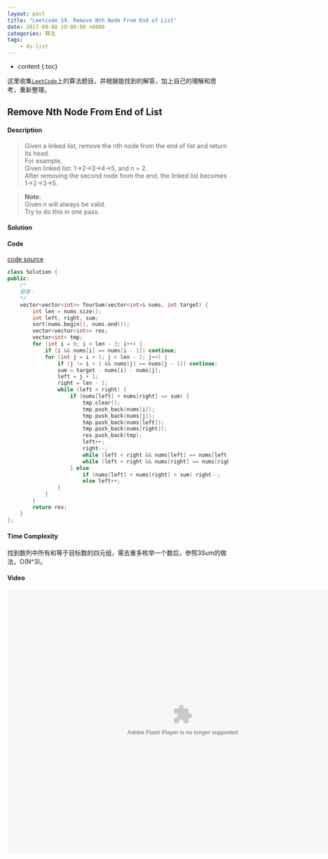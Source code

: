 ```yaml
---
layout: post
title: "Leetcode 19. Remove Nth Node From End of List"
date: 2017-09-08 19:00:00 +0800 
categories: 算法
tags: 
    - ds-list
---
```

* content
{:toc}

这里收集[`LeetCode`](https://leetcode.com)上的算法题目，并根据能找到的解答，加上自己的理解和思考，重新整理。

<!-- more -->

## Remove Nth Node From End of List

#### Description

>Given a linked list, remove the nth node from the end of list and return its head.  
For example,  
  Given linked list: 1->2->3->4->5, and n = 2.  
  After removing the second node from the end, the linked list becomes  
  1->2->3->5.

>__Note__:  
Given n will always be valid.  
Try to do this in one pass.

#### Solution



#### Code

[code source](http://www.jiuzhang.com/solution/4sum '取自九章算法')  
```cpp
class Solution {
public:
    /*
    题意：
    */
    vector<vector<int>> fourSum(vector<int>& nums, int target) {
        int len = nums.size();
        int left, right, sum;
        sort(nums.begin(), nums.end());
        vector<vector<int>> res;
        vector<int> tmp;
        for (int i = 0; i < len - 3; i++) {
            if (i && nums[i] == nums[i - 1]) continue;
            for (int j = i + 1; j < len - 2; j++) {
                if (j != i + 1 && nums[j] == nums[j - 1]) continue;
                sum = target - nums[i] - nums[j];
                left = j + 1;
                right = len - 1;
                while (left < right) {
                    if (nums[left] + nums[right] == sum) {
                        tmp.clear();
                        tmp.push_back(nums[i]);
                        tmp.push_back(nums[j]);
                        tmp.push_back(nums[left]);
                        tmp.push_back(nums[right]);
                        res.push_back(tmp);
                        left++;
                        right--;
                        while (left < right && nums[left] == nums[left - 1]) left++;
                        while (left < right && nums[right] == nums[right + 1]) right--;
                    } else 
                        if (nums[left] + nums[right] > sum) right--;
                        else left++;
                }
            }
        }
        return res;
    }
};
```

#### Time Complexity

找到数列中所有和等于目标数的四元组，需去重多枚举一个数后，参照3Sum的做法，O(N^3)。

#### Video

<embed src='http://player.youku.com/player.php/sid/XMjkwMzEwNTAwNA==/v.swf' allowFullScreen='true' quality='high' width='800' height='600' align='middle' allowScriptAccess='always' type='application/x-shockwave-flash' wmode="opaque">